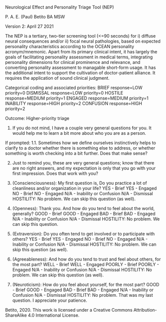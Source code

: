 Neurological Effect and Personality Triage Tool (NEP)

P. A. E. (Paul) Betito BA MSW

Version 2: April 27 2021

The NEP is a tertiary, two-tier screening tool (<=90 seconds) for i) diffuse neural consequences and/or ii) focal neural pathologies, based on expected personality characteristics according to the OCEAN personality acronym/mnemonic. Apart from its primary clinical intent, it has largely the goals of facilitating personality assessment in medical terms, integrating personality dimensions for clinical prominence and relevance, and converting personality assessment to managable short-form usage. It has the additional intent to support the cultivation of doctor-patient alliance. It requires the application of sound clinical judgment.

Categorical coding and associated priorities: 
BRIEF response=LOW priority=0
DISMISSAL response=LOW priority=0 
HOSTILE response=MEDIUM priority=1 
ENGAGED response=MEDIUM priority=1
INABILITY response=HIGH priority=2
CONFUSION response=HIGH priority=2

Outcome: 
Higher-priority triage 

1. If you do not mind, I have a couple very general questions for you. It would help me to learn a bit more about who you are as a person.

If prompted: 1.1. Sometimes how we define ourselves instinctively helps to clarify to a doctor whether there is something else to address, or whether something is worth checking into a bit further. Does that make sense?

2. Just to remind you, these are very general questions; know that there are no right answers, and my expectation is only that you go with your first impression. Does that work with you? 

3. (Conscienciousness): My first question is, Do you practice a lot of cleanliness and/or organization in your life?
	YES - Brief
	YES - Engaged
	NO - Brief
	NO - Engaged
	N/A - Inability or Confusion
	N/A - Dismissal
	HOSTILITY: No problem. We can skip this question (as well).
  
4. (Openness): Thank you. And how do you tend to feel about the world, generally?
	GOOD - Brief
	GOOD - Engaged
	BAD - Brief
	BAD - Engaged
	N/A - Inability or Confusion
	N/A - Dismissal
	HOSTILITY: No problem. We can skip this question.
  
5. (Extraversion): Do you often tend to get involved or to participate with others?
	YES - Brief
	YES - Engaged
	NO - Brief
	NO - Engaged
	N/A - Inability or Confusion
	N/A - Dismissal
	HOSTILITY: No problem. We can skip this question (as well).

6. (Agreeableness): And how do you tend to trust and feel about others, for the most part?
  WELL - Brief
  WELL - Engaged
	POORLY - Brief
	POORLY - Engaged
	N/A - Inability or Confusion
	N/A - Dismissal
	HOSTILITY: No problem. We can skip this question (as well).
  
7. (Neuroticism): How do you feel about yourself, for the most part?
	GOOD - Brief
	GOOD - Engaged
	BAD - Brief
	BAD - Engaged
	N/A - Inability or Confusion
	N/A - Dismissal
	HOSTILITY: No problem. That was my last question. I appreciate your patience.
	
Betito, 2020. This work is licensed under a Creative Commons Attribution-ShareAlike 4.0 International License.

